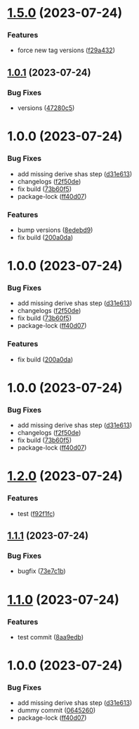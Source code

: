 # [1.5.0](https://github.com/dubemarcantoine/nx-dev-tools/compare/core/v1.4.0...core/v1.5.0) (2023-07-24)


### Features

* force new tag versions ([f29a432](https://github.com/dubemarcantoine/nx-dev-tools/commit/f29a432d6194ad85dfebe8f6ac809069b990026f))

## [1.0.1](https://github.com/dubemarcantoine/nx-dev-tools/compare/core/v1.0.0...core/v1.0.1) (2023-07-24)


### Bug Fixes

* versions ([47280c5](https://github.com/dubemarcantoine/nx-dev-tools/commit/47280c5ba5db223a51dd8148ea48ed45258126a4))

# 1.0.0 (2023-07-24)


### Bug Fixes

* add missing derive shas step ([d31e613](https://github.com/dubemarcantoine/nx-dev-tools/commit/d31e6132f45105d6d2aee4d3d372bf4a2095d791))
* changelogs ([f2f50de](https://github.com/dubemarcantoine/nx-dev-tools/commit/f2f50decc084f635f4b4b26c89895d8bff89e02c))
* fix build ([73b60f5](https://github.com/dubemarcantoine/nx-dev-tools/commit/73b60f5f5328dc8115ea456d500e462fabcd6eba))
* package-lock ([ff40d07](https://github.com/dubemarcantoine/nx-dev-tools/commit/ff40d07ce36ebe523662b9ff4775d36a275ddde0))


### Features

* bump versions ([8edebd9](https://github.com/dubemarcantoine/nx-dev-tools/commit/8edebd9b44e6fd8926a358d440fad483c63ba8d3))
* fix build ([200a0da](https://github.com/dubemarcantoine/nx-dev-tools/commit/200a0da2340671ea9d1a23f9d1e4f6e4ef11d660))

# 1.0.0 (2023-07-24)


### Bug Fixes

* add missing derive shas step ([d31e613](https://github.com/dubemarcantoine/nx-dev-tools/commit/d31e6132f45105d6d2aee4d3d372bf4a2095d791))
* changelogs ([f2f50de](https://github.com/dubemarcantoine/nx-dev-tools/commit/f2f50decc084f635f4b4b26c89895d8bff89e02c))
* fix build ([73b60f5](https://github.com/dubemarcantoine/nx-dev-tools/commit/73b60f5f5328dc8115ea456d500e462fabcd6eba))
* package-lock ([ff40d07](https://github.com/dubemarcantoine/nx-dev-tools/commit/ff40d07ce36ebe523662b9ff4775d36a275ddde0))


### Features

* fix build ([200a0da](https://github.com/dubemarcantoine/nx-dev-tools/commit/200a0da2340671ea9d1a23f9d1e4f6e4ef11d660))

# 1.0.0 (2023-07-24)


### Bug Fixes

* add missing derive shas step ([d31e613](https://github.com/dubemarcantoine/nx-dev-tools/commit/d31e6132f45105d6d2aee4d3d372bf4a2095d791))
* changelogs ([f2f50de](https://github.com/dubemarcantoine/nx-dev-tools/commit/f2f50decc084f635f4b4b26c89895d8bff89e02c))
* fix build ([73b60f5](https://github.com/dubemarcantoine/nx-dev-tools/commit/73b60f5f5328dc8115ea456d500e462fabcd6eba))
* package-lock ([ff40d07](https://github.com/dubemarcantoine/nx-dev-tools/commit/ff40d07ce36ebe523662b9ff4775d36a275ddde0))

# [1.2.0](https://github.com/dubemarcantoine/nx-dev-tools/compare/java-mvn/v1.1.1...java-mvn/v1.2.0) (2023-07-24)


### Features

* test ([f92f1fc](https://github.com/dubemarcantoine/nx-dev-tools/commit/f92f1fc533364a6860d1ef58fac7a7799507ac0f))

## [1.1.1](https://github.com/dubemarcantoine/nx-dev-tools/compare/java-mvn/v1.1.0...java-mvn/v1.1.1) (2023-07-24)


### Bug Fixes

* bugfix ([73e7c1b](https://github.com/dubemarcantoine/nx-dev-tools/commit/73e7c1b885c47b739042f754b6499669cad8bc54))

# [1.1.0](https://github.com/dubemarcantoine/nx-dev-tools/compare/java-mvn/v1.0.0...java-mvn/v1.1.0) (2023-07-24)


### Features

* test commit ([8aa9edb](https://github.com/dubemarcantoine/nx-dev-tools/commit/8aa9edbf8e7f701fa2f53d6b830ee7b3195a7713))

# 1.0.0 (2023-07-24)


### Bug Fixes

* add missing derive shas step ([d31e613](https://github.com/dubemarcantoine/nx-dev-tools/commit/d31e6132f45105d6d2aee4d3d372bf4a2095d791))
* dummy commit ([0645260](https://github.com/dubemarcantoine/nx-dev-tools/commit/0645260fbcb0b2902ac930b63ced0ec85a858963))
* package-lock ([ff40d07](https://github.com/dubemarcantoine/nx-dev-tools/commit/ff40d07ce36ebe523662b9ff4775d36a275ddde0))
